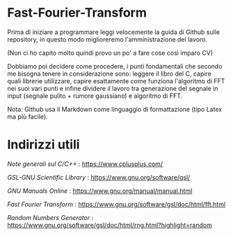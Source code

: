 # Fast-Fourier-Transform
Prima di iniziare a programmare leggi velocemente la guida di Github sulle repository, in questo modo miglioreremo l'amministrazione del lavoro.

(Non ci ho capito molto quindi provo un po' a fare cose così imparo CV)

Dobbiamo poi decidere come procedere, i punti fondamentali che secondo me bisogna tenere in considerazione sono: leggere il libro del C, capire quali librerie utilizzare, capire esattamente come funziona l'algoritmo di FFT nei suoi vari punti e infine dividere il lavoro tra generazione del segnale in input (segnale pulito + rumore gaussiano) e algoritmo di FFT.

Nota: Github usa il Markdown come linguaggio di formattazione (tipo Latex ma più facile).


# Indirizzi utili

*Note generali sul C/C++* : https://www.cplusplus.com/

*GSL-GNU Scientific Library* : https://www.gnu.org/software/gsl/

*GNU Manuals Online* : https://www.gnu.org/manual/manual.html

*Fast Fourier Transform* : https://www.gnu.org/software/gsl/doc/html/fft.html

*Random Numbers Generator* : https://www.gnu.org/software/gsl/doc/html/rng.html?highlight=random
